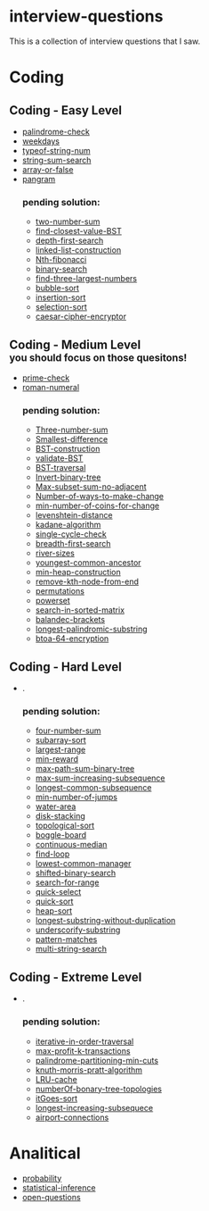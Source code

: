 # interview-questions
This is a collection of interview questions that I saw.

# Coding

## Coding - Easy Level
* [palindrome-check](../master/coding/easy-level/palindrome-check/palindrome-check.js)
* [weekdays](../master/coding/easy-level/weekdays/weekdays.js)
* [typeof-string-num](../master/coding/easy-level/typeof-string-num/typeof-string-sum.js)
* [string-sum-search](../master/coding/easy-level/string-sum-search/string-sum-search.js)
* [array-or-false](../master/coding/easy-level/array-or-false/array-or-false.js)
* [pangram](../master/coding/easy-level/pangram/pangram.js)
    ### pending solution:
    * [two-number-sum]()
    * [find-closest-value-BST]()
    * [depth-first-search]()
    * [linked-list-construction]()
    * [Nth-fibonacci]()
    * [binary-search]()
    * [find-three-largest-numbers]()
    * [bubble-sort]()
    * [insertion-sort]()
    * [selection-sort]()
    * [caesar-cipher-encryptor]()

## Coding - Medium Level <br/> <sub> you should focus on those quesitons!</sub>
* [prime-check](../master/coding/medium-level/prime-number/prime-number.js)
* [roman-numeral](../master/coding/medium-level/roman-numeral/romanNum.js)
    ### pending solution:
    * [Three-number-sum]()
    * [Smallest-difference]()
    * [BST-construction]()
    * [validate-BST]()
    * [BST-traversal]()
    * [Invert-binary-tree]()
    * [Max-subset-sum-no-adjacent]()
    * [Number-of-ways-to-make-change]()
    * [min-number-of-coins-for-change]()
    * [levenshtein-distance]()
    * [kadane-algorithm]()
    * [single-cycle-check]()
    * [breadth-first-search]()
    * [river-sizes]()
    * [youngest-common-ancestor]()
    * [min-heap-construction]()
    * [remove-kth-node-from-end]()
    * [permutations]()
    * [powerset]()
    * [search-in-sorted-matrix]()
    * [balandec-brackets]()
    * [longest-palindromic-substring]()
    * [btoa-64-encryption]()

## Coding - Hard Level
* .
    ### pending solution:
    * [four-number-sum]()
    * [subarray-sort]()
    * [largest-range]()
    * [min-reward]()
    * [max-path-sum-binary-tree]()
    * [max-sum-increasing-subsequence]()
    * [longest-common-subsequence]()
    * [min-number-of-jumps]()
    * [water-area]()
    * [disk-stacking]()
    * [topological-sort]()
    * [boggle-board]()
    * [continuous-median]()
    * [find-loop]()
    * [lowest-common-manager]()
    * [shifted-binary-search]()
    * [search-for-range]()
    * [quick-select]()
    * [quick-sort]()
    * [heap-sort]()
    * [longest-substring-without-duplication]()
    * [underscorify-substring]()
    * [pattern-matches]()
    * [multi-string-search]()

## Coding - Extreme Level
* .
    ### pending solution:
    * [iterative-in-order-traversal]()
    * [max-profit-k-transactions]()
    * [palindrome-partitioning-min-cuts]()
    * [knuth-morris-pratt-algorithm]()
    * [LRU-cache]()
    * [numberOf-bonary-tree-topologies]()
    * [itGoes-sort]()
    * [longest-increasing-subsequece]()
    * [airport-connections]()

# Analitical
* [probability](../master/analytical/probability/probability.md)
* [statistical-inference](../master/analytical/probability/statistical-inference.md)
* [open-questions](../master/analytical/open/open-questions.md)